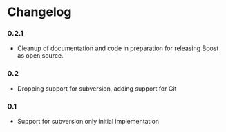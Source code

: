 Changelog
=========

### 0.2.1

* Cleanup of documentation and code in preparation for releasing Boost as open
  source.

### 0.2

* Dropping support for subversion, adding support for Git

### 0.1

* Support for subversion only initial implementation
